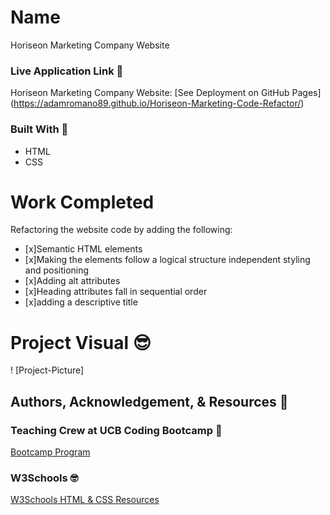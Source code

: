 # Name
Horiseon Marketing Company Website

### Live Application Link 👀
Horiseon Marketing Company Website: [See Deployment on GitHub Pages] (https://adamromano89.github.io/Horiseon-Marketing-Code-Refactor/)

### Built With 🧰
- HTML 
- CSS

# Work Completed
Refactoring the website code by adding the following:

- [x]Semantic HTML elements
- [x]Making the elements follow a logical structure independent styling and positioning
- [x]Adding alt attributes
- [x]Heading attributes fall in sequential order
- [x]adding a descriptive title

# Project Visual :sunglasses:
! [Project-Picture]

## Authors, Acknowledgement, & Resources 🤝

### Teaching Crew at UCB Coding Bootcamp 🎉
[Bootcamp Program](https://techbootcamps.utexas.edu/coding/)

### W3Schools 🤓
[W3Schools HTML & CSS Resources](https://www.w3schools.com/)